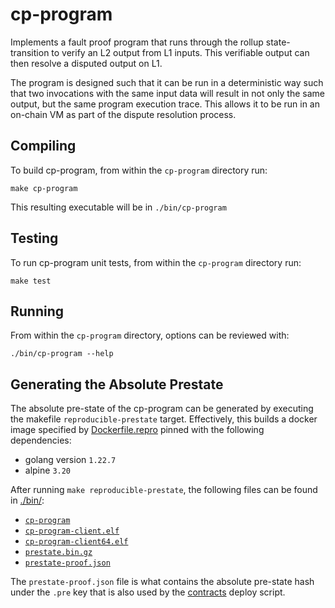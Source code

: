 # cp-program

Implements a fault proof program that runs through the rollup state-transition to verify an L2 output from L1 inputs.
This verifiable output can then resolve a disputed output on L1.

The program is designed such that it can be run in a deterministic way such that two invocations with the same input
data will result in not only the same output, but the same program execution trace. This allows it to be run in an
on-chain VM as part of the dispute resolution process.

## Compiling

To build cp-program, from within the `cp-program` directory run:

```shell
make cp-program
```

This resulting executable will be in `./bin/cp-program`

## Testing

To run cp-program unit tests, from within the `cp-program` directory run:

```shell
make test
```

## Running

From within the `cp-program` directory, options can be reviewed with:

```shell
./bin/cp-program --help
```

## Generating the Absolute Prestate

The absolute pre-state of the cp-program can be generated by executing the makefile
`reproducible-prestate` target. Effectively, this builds a docker image specified
by [Dockerfile.repro](./Dockerfile.repro) pinned with the following dependencies:
- golang version `1.22.7`
- alpine `3.20`

After running `make reproducible-prestate`, the following files can be found in
[./bin/](./bin/):
- [`cp-program`](./bin/cp-program)
- [`cp-program-client.elf`](./bin/cp-program-client.elf)
- [`cp-program-client64.elf`](./bin/cp-program-client64.elf)
- [`prestate.bin.gz`](./bin/prestate.bin.gz)
- [`prestate-proof.json`](./bin/prestate-proof.json)

The `prestate-proof.json` file is what contains the absolute pre-state hash under
the `.pre` key that is also used by the [contracts][ctb] deploy script.

[ctb]: ../packages/contracts-bedrock/
